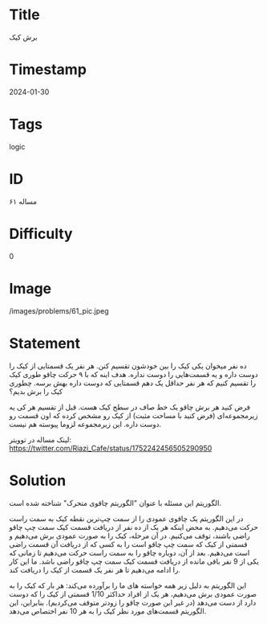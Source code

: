 # Title
برش کیک
# Timestamp
2024-01-30
# Tags
logic
# ID
مساله ۶۱
# Difficulty
0
# Image
/images/problems/61_pic.jpeg
# Statement
ده نفر‌ میخوان یکی کیک را بین خودشون تقسیم کنن. هر نفر  یک قسمتایی از کیک را دوست داره و یه قسمت‌هایی را دوست نداره. هدف اینه که با ۹ حرکت چاقو طوری کیک را تقسیم‌ کنیم که هر نفر حداقل یک دهم قسمتایی که دوست داره بهش برسه. چطوری کیک را برش بدیم؟

فرض کنید هر برش چاقو یک خط صاف در سطح کیک هست. قبل از تقسیم هر کی یه زیرمجموعه‌ای (فرض کنید با مساحت مثبت) از کیک رو مشخص کرده که اون قسمت رو دوست داره. این زیرمجموعه لزوما پیوسته هم نیست.

لینک مساله در توویتر: https://twitter.com/Riazi_Cafe/status/1752242456505290950

# Solution
الگوریتم این مسئله با عنوان "الگوریتم چاقوی متحرک" شناخته شده است.

در این الگوریتم یک چاقوی عمودی را از سمت چپ‌ترین نقطه کیک به سمت راست حرکت می‌دهیم. به محض اینکه هر یک از ده نفر از دریافت قسمت کیک سمت چپ چاقو راضی باشند، توقف می‌کنیم‌. در آن مرحله، کیک را به صورت عمودی برش می‌دهیم و قسمتی از کیک که سمت چپ چاقو است  را به کسی که از دریافت آن قسمت راضی است می‌دهیم. بعد از آن، دوباره چاقو را به سمت راست حرکت می‌دهیم تا زمانی که یکی از 9 نفر باقی مانده از دریافت قسمت کیک سمت چپ چاقو راضی باشد. ما این کار را ادامه می‌دهیم تا هر نفر یک قسمت از کیک را دریافت کند.

این الگوریتم به دلیل زیر همه خواسته های ما را برآورده می‌کند: هر بار که کیک را به صورت عمودی برش می‌دهیم، هر یک از افراد حداکثر 1/10 قسمتی از کیک را که دوست دارد از دست می‌دهد (در غیر این صورت چاقو را زودتر متوقف می‌کردیم). بنابراین، این الگوریتم قسمت‌های مورد نظر کیک را به هر 10 نفر اختصاص می‌دهد.

